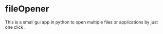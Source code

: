 # fileOpener
This is a small gui app in python to open multiple files or applications by just one click .
